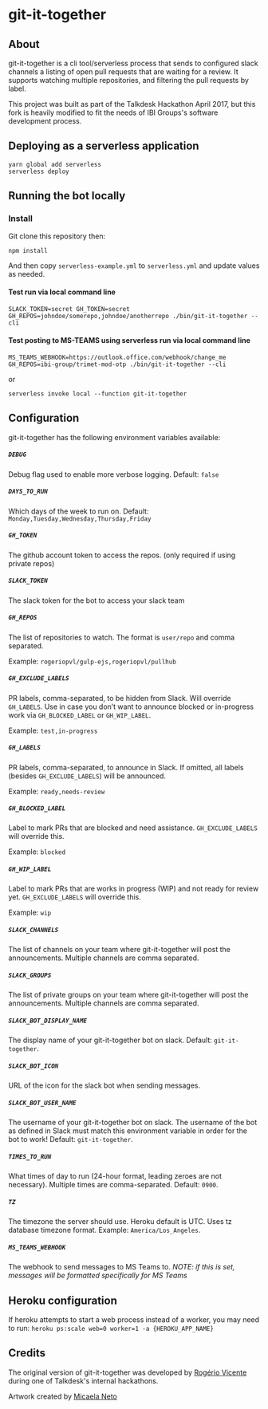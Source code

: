 # git-it-together

## About

git-it-together is a cli tool/serverless process that sends to configured slack channels a listing of open pull requests that are waiting for a review. It supports watching multiple repositories, and filtering the pull requests by label.

This project was built as part of the Talkdesk Hackathon April 2017, but this fork is heavily modified to fit the needs of IBI Groups's software development process.

## Deploying as a serverless application

```shell
yarn global add serverless
serverless deploy
```

## Running the bot locally

### Install

Git clone this repository then:

```shell
npm install
```

And then copy `serverless-example.yml` to `serverless.yml` and update values as needed.

#### Test run via local command line

```shell
SLACK_TOKEN=secret GH_TOKEN=secret GH_REPOS=johndoe/somerepo,johndoe/anotherrepo ./bin/git-it-together --cli
```

#### Test posting to MS-TEAMS using serverless run via local command line

```shell
MS_TEAMS_WEBHOOK=https://outlook.office.com/webhook/change_me GH_REPOS=ibi-group/trimet-mod-otp ./bin/git-it-together --cli
```

or

```shell
serverless invoke local --function git-it-together
```

## Configuration

git-it-together has the following environment variables available:

##### `DEBUG`

Debug flag used to enable more verbose logging. Default: `false`

##### `DAYS_TO_RUN`

Which days of the week to run on. Default: `Monday,Tuesday,Wednesday,Thursday,Friday`

##### `GH_TOKEN`

The github account token to access the repos. (only required if using private repos)

##### `SLACK_TOKEN`

The slack token for the bot to access your slack team

##### `GH_REPOS`

The list of repositories to watch. The format is `user/repo` and comma separated.

Example: `rogeriopvl/gulp-ejs,rogeriopvl/pullhub`

##### `GH_EXCLUDE_LABELS`

PR labels, comma-separated, to be hidden from Slack. Will override `GH_LABELS`. Use in case you don’t want to announce blocked or in-progress work via `GH_BLOCKED_LABEL` or `GH_WIP_LABEL`.

Example: `test,in-progress`

##### `GH_LABELS`

PR labels, comma-separated, to announce in Slack. If omitted, all labels (besides `GH_EXCLUDE_LABELS`) will be announced.

Example: `ready,needs-review`

##### `GH_BLOCKED_LABEL`

Label to mark PRs that are blocked and need assistance. `GH_EXCLUDE_LABELS` will override this.

Example: `blocked`

##### `GH_WIP_LABEL`

Label to mark PRs that are works in progress (WIP) and not ready for review yet. `GH_EXCLUDE_LABELS` will override this.

Example: `wip`

##### `SLACK_CHANNELS`

The list of channels on your team where git-it-together will post the announcements. Multiple channels are comma separated.

##### `SLACK_GROUPS`

The list of private groups on your team where git-it-together will post the announcements. Multiple channels are comma separated.

##### `SLACK_BOT_DISPLAY_NAME`

The display name of your git-it-together bot on slack.  Default: `git-it-together`.

##### `SLACK_BOT_ICON`

URL of the icon for the slack bot when sending messages.

##### `SLACK_BOT_USER_NAME`

The username of your git-it-together bot on slack.  The username of the bot as defined in Slack must match this environment variable in order for the bot to work!  Default: `git-it-together`.

##### `TIMES_TO_RUN`

What times of day to run (24-hour format, leading zeroes are not necessary). Multiple times are comma-separated. Default: `0900`.

##### `TZ`

The timezone the server should use. Heroku default is UTC. Uses tz database timezone format. Example: `America/Los_Angeles`.

##### `MS_TEAMS_WEBHOOK`

The webhook to send messages to MS Teams to. *NOTE: if this is set, messages will be formatted specifically for MS Teams*

## Heroku configuration

If heroku attempts to start a web process instead of a worker, you may need to run: `heroku ps:scale web=0 worker=1 -a {HEROKU_APP_NAME}`

## Credits

The original version of git-it-together was developed by [Rogério Vicente](https://github.com/rogeriopvl) during one of Talkdesk's internal hackathons.

Artwork created by [Micaela Neto](https://cargocollective.com/micaelaneto)
